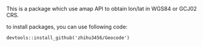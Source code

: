 This is a package which use amap API to obtain lon/lat in WGS84 or GCJ02 CRS.

to install packages, you can use following code:   

```
devtools::install_github('zhihu3456/Geocode')
```
